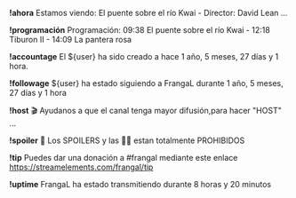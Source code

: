 **!ahora**     Estamos viendo: El puente sobre el río Kwai - Director: David Lean ...

**!programación**   Programación: 09:38 El puente sobre el río Kwai - 12:18 Tiburon II - 14:09 La pantera rosa

**!accountage** 	El ${user} ha sido creado a hace 1 año, 5 meses, 27 días y 1 hora.

**!followage** 	${user} ha estado siguiendo a FrangaL durante 1 año, 5 meses, 27 días y 1 hora

**!host** 	🎬 Ayudanos a que el canal tenga mayor difusión,para hacer "HOST" ...

**!spoiler** 	🔔 Los SPOILERS y las 🍐🍐 estan totalmente PROHIBIDOS

**!tip** 	Puedes dar una donación a #frangal mediante este enlace https://streamelements.com/frangal/tip

**!uptime** 	FrangaL ha estado transmitiendo durante 8 horas y 20 minutos
